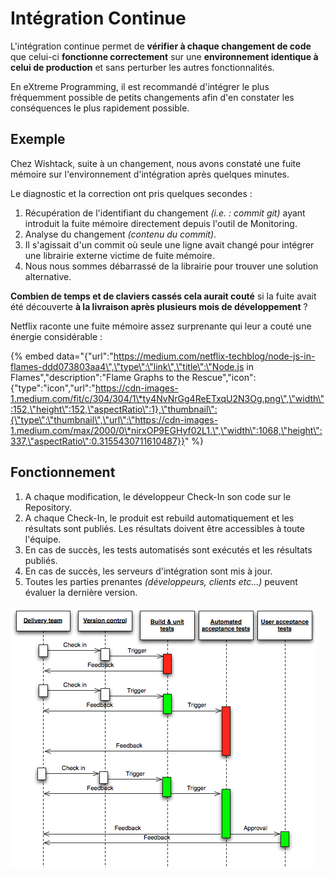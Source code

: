 # Intégration Continue

L'intégration continue permet de **vérifier à chaque changement de code** que celui-ci **fonctionne correctement** sur une **environnement identique à celui de production** et sans perturber les autres fonctionnalités.

En eXtreme Programming, il est recommandé d'intégrer le plus fréquemment possible de petits changements afin d'en constater les conséquences le plus rapidement possible.

## Exemple

Chez Wishtack, suite à un changement, nous avons constaté une fuite mémoire sur l'environnement d'intégration après quelques minutes.

Le diagnostic et la correction ont pris quelques secondes :

1. Récupération de l'identifiant du changement _\(i.e. : commit git\)_ ayant introduit la fuite mémoire directement depuis l'outil de Monitoring.
2. Analyse du changement _\(contenu du commit\)_.
3. Il s'agissait d'un commit où seule une ligne avait changé pour intégrer une librairie externe victime de fuite mémoire.
4. Nous nous sommes débarrassé de la librairie pour trouver une solution alternative.

**Combien de temps et de claviers cassés cela aurait couté** si la fuite avait été découverte **à la livraison après plusieurs mois de développement** ?

Netflix raconte une fuite mémoire assez surprenante qui leur a couté une énergie considérable :

{% embed data="{\"url\":\"https://medium.com/netflix-techblog/node-js-in-flames-ddd073803aa4\",\"type\":\"link\",\"title\":\"Node.js in Flames\",\"description\":\"Flame Graphs to the Rescue\",\"icon\":{\"type\":\"icon\",\"url\":\"https://cdn-images-1.medium.com/fit/c/304/304/1\*ty4NvNrGg4ReETxqU2N3Og.png\",\"width\":152,\"height\":152,\"aspectRatio\":1},\"thumbnail\":{\"type\":\"thumbnail\",\"url\":\"https://cdn-images-1.medium.com/max/2000/0\*nirxOP9EGHyf02L1.\",\"width\":1068,\"height\":337,\"aspectRatio\":0.3155430711610487}}" %}

## Fonctionnement

1. A chaque modification, le développeur Check-In son code sur le Repository. 
2. A chaque Check-In, le produit est rebuild automatiquement et les résultats sont publiés. Les résultats doivent être accessibles à toute l'équipe. 
3. En cas de succès, les tests automatisés sont exécutés et les résultats publiés. 
4. En cas de succès, les serveurs d'intégration sont mis à jour. 
5. Toutes les parties prenantes _\(développeurs, clients etc...\)_ peuvent évaluer la dernière version.

![Continuous Integration](../../.gitbook/assets/continuous-integration.png)



